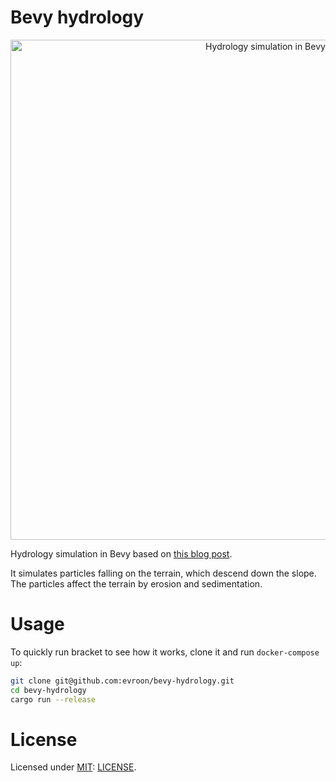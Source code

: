 # Bevy hydrology

<p align="center">
  <img
    width="800"
    src="misc/preview.jpg"
    alt="Hydrology simulation in Bevy"
  />
</p>

Hydrology simulation in Bevy based on [this blog
post](https://nickmcd.me/2020/04/15/procedural-hydrology).

It simulates particles falling on the terrain, which descend down the slope. The particles affect
the terrain by erosion and sedimentation.


# Usage
To quickly run bracket to see how it works, clone it and run `docker-compose up`:
```bash
git clone git@github.com:evroon/bevy-hydrology.git
cd bevy-hydrology
cargo run --release
```

# License
Licensed under [MIT](https://choosealicense.com/licenses/mit/): [LICENSE](LICENSE).
